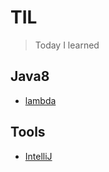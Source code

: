 # TIL
>Today I learned

## Java8
* [lambda](Java8/Lambda.md)
## Tools
* [IntelliJ](Tools/IntelliJ.md)
